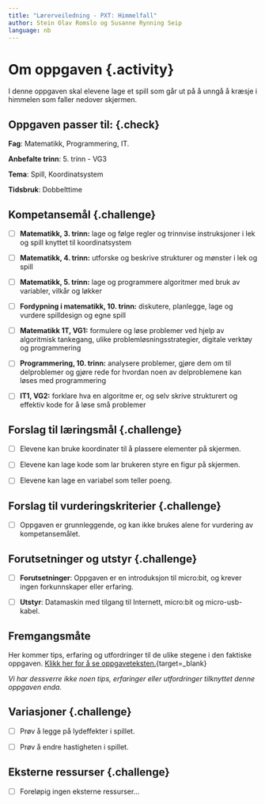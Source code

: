 ```yaml
---
title: "Lærerveiledning - PXT: Himmelfall"
author: Stein Olav Romslo og Susanne Rynning Seip
language: nb
---
```



# Om oppgaven {.activity}

I denne oppgaven skal elevene lage et spill som går ut på å unngå å kræsje i
himmelen som faller nedover skjermen.

## Oppgaven passer til: {.check}

__Fag__: Matematikk, Programmering, IT.

__Anbefalte trinn__: 5. trinn - VG3

__Tema__: Spill, Koordinatsystem

__Tidsbruk__: Dobbelttime

## Kompetansemål {.challenge}

- [ ] __Matematikk, 3. trinn:__ lage og følge regler og trinnvise instruksjoner i lek og spill knyttet til koordinatsystem

- [ ] __Matematikk, 4. trinn:__ utforske og beskrive strukturer og mønster i lek og spill

- [ ] __Matematikk, 5. trinn:__ lage og programmere algoritmer med bruk av variabler, vilkår og løkker

- [ ] __Fordypning i matematikk, 10. trinn:__ diskutere, planlegge, lage og vurdere spilldesign og egne spill

- [ ] __Matematikk 1T, VG1:__ formulere og løse problemer ved hjelp av algoritmisk tankegang, ulike problemløsningsstrategier, digitale verktøy og programmering

- [ ] __Programmering, 10. trinn:__ analysere problemer, gjøre dem om til delproblemer og gjøre rede for hvordan noen av delproblemene kan løses med programmering

- [ ] __IT1, VG2:__ forklare hva en algoritme er, og selv skrive strukturert og effektiv kode for å løse små problemer

## Forslag til læringsmål {.challenge}

- [ ] Elevene kan bruke koordinater til å plassere elementer på skjermen.

- [ ] Elevene kan lage kode som lar brukeren styre en figur på skjermen.

- [ ] Elevene kan lage en variabel som teller poeng.

## Forslag til vurderingskriterier {.challenge}

- [ ] Oppgaven er grunnleggende, og kan ikke brukes alene for vurdering av
  kompetansemålet.

## Forutsetninger og utstyr {.challenge}

- [ ] __Forutsetninger__: Oppgaven er en introduksjon til micro:bit, og krever
  ingen forkunnskaper eller erfaring.

- [ ] __Utstyr__: Datamaskin med tilgang til Internett, micro:bit og
  micro-usb-kabel.

## Fremgangsmåte

Her kommer tips, erfaring og utfordringer til de ulike stegene i den faktiske
oppgaven. [Klikk her for å se
oppgaveteksten.](../pxt_himmelfall/himmelfall.html){target=_blank}

_Vi har dessverre ikke noen tips, erfaringer eller utfordringer tilknyttet denne
oppgaven enda._

## Variasjoner {.challenge}

- [ ] Prøv å legge på lydeffekter i spillet.

- [ ] Prøv å endre hastigheten i spillet.

## Eksterne ressurser {.challenge}

- [ ] Foreløpig ingen eksterne ressurser...

